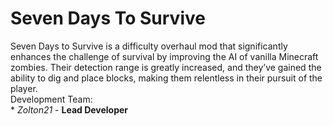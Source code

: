 # Seven Days To Survive
<p>Seven Days to Survive is a difficulty overhaul mod that significantly enhances the challenge of survival by improving the AI of vanilla Minecraft zombies. Their detection range is greatly increased, and they’ve gained the ability to dig and place blocks, making them relentless in their pursuit of the player.
<br>
Development Team:<br>
* <i>Zolton21</i> - <b>Lead Developer</b><br>